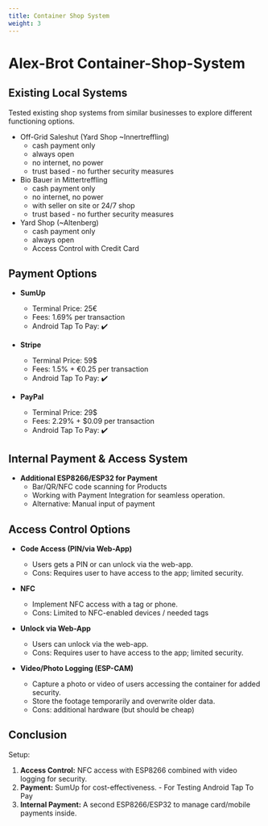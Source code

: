 ```yaml
---
title: Container Shop System
weight: 3
---
```


# Alex-Brot Container-Shop-System

## Existing Local Systems

Tested existing shop systems from similar businesses to explore different functioning options.

- Off-Grid Saleshut (Yard Shop ~Innertreffling)
  - cash payment only
  - always open
  - no internet, no power
  - trust based - no further security measures
- Bio Bauer in Mittertreffling
  - cash payment only
  - no internet, no power
  - with seller on site or 24/7 shop
  - trust based - no further security measures
- Yard Shop (~Altenberg)
  - cash payment only
  - always open
  - Access Control with Credit Card


## Payment Options

- **SumUp**
  - Terminal Price: 25€
  - Fees: 1.69% per transaction
  - Android Tap To Pay: ✔️

- **Stripe**
  - Terminal Price: 59$
  - Fees: 1.5% + €0.25 per transaction
  - Android Tap To Pay: ✔️

- **PayPal**
  - Terminal Price: 29$
  - Fees: 2.29% + $0.09 per transaction
  - Android Tap To Pay: ✔️

## Internal Payment & Access System
- **Additional ESP8266/ESP32 for Payment**
  - Bar/QR/NFC code scanning for Products
  - Working with Payment Integration for seamless operation.
  - Alternative: Manual input of payment

## Access Control Options
- **Code Access (PIN/via Web-App)**
  - Users gets a PIN or can unlock via the web-app.
  - Cons: Requires user to have access to the app; limited security.
  
- **NFC**
  - Implement NFC access with a tag or phone.
  - Cons: Limited to NFC-enabled devices / needed tags

- **Unlock via Web-App**
  - Users can unlock via the web-app.
  - Cons: Requires user to have access to the app; limited security.

- **Video/Photo Logging (ESP-CAM)**
  - Capture a photo or video of users accessing the container for added security.
  - Store the footage temporarily and overwrite older data.
  - Cons: additional hardware (but should be cheap)

## Conclusion
Setup:
1. **Access Control:** NFC access with ESP8266 combined with video logging for security.
2. **Payment:** SumUp for cost-effectiveness. - For Testing Android Tap To Pay
3. **Internal Payment:** A second ESP8266/ESP32 to manage card/mobile payments inside.

